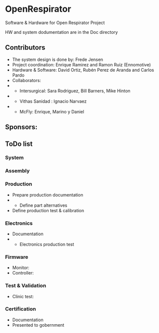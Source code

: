 # OpenRespirator
Software & Hardware for Open Respirator Project <br>

HW and system dodumentation are in the Doc directory <br>

## Contributors
- The system design is done by: Frede Jensen <br>
- Project coordination: Enrique Ramirez and Ramon Ruiz (Ennomotive) <br>
- Hardware & Software: David Ortiz, Rubén Perez de Aranda and Carlos Pardo <br>
- Collaborators: 
- - Intersurgical: Sara Rodriguez, Bill Barners, Mike Hinton <br>
- - Vithas Sanidad : Ignacio Narvaez <br>
- - McFly: Enrique, Marino y Daniel
  
## Sponsors: <br>

## ToDo list
### System

### Assembly

### Production
- Prepare production documentation
- - Define part alternatives
- Define production test & calibration
### Electronics
- Documentation
- - Electronics production test
### Firmware
- Monitor:
- Controller:
### Test & Validation
- Clinic test:
### Certification
- Documentation
- Presented to gobernment

